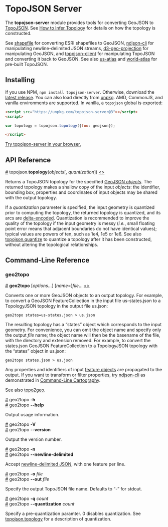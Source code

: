 # TopoJSON Server

The **topojson-server** module provides tools for converting GeoJSON to [TopoJSON](https://github.com/topojson). See [How to Infer Topology](https://bost.ocks.org/mike/topology/) for details on how the topology is constructed.

See [shapefile](https://github.com/mbostock/shapefile) for converting ESRI shapefiles to GeoJSON, [ndjson-cli](https://github.com/mbostock/ndjson-cli) for manipulating newline-delimited JSON streams, [d3-geo-projection](https://github.com/d3/d3-geo-projection) for manipulating GeoJSON, and [topojson-client](https://github.com/topojson/topojson-client) for manipulating TopoJSON and converting it back to GeoJSON. See also [us-atlas](https://github.com/topojson/us-atlas) and [world-atlas](https://github.com/topojson/world-atlas) for pre-built TopoJSON.

## Installing

If you use NPM, `npm install topojson-server`. Otherwise, download the [latest release](https://github.com/topojson/topojson-server/releases/latest). You can also load directly from [unpkg](https://unpkg.com). AMD, CommonJS, and vanilla environments are supported. In vanilla, a `topojson` global is exported:

```html
<script src="https://unpkg.com/topojson-server@3"></script>
<script>

var topology = topojson.topology({foo: geojson});

</script>
```

[Try topojson-server in your browser.](https://tonicdev.com/npm/topojson-server)

## API Reference

<a name="topology" href="#topology">#</a> topojson.<b>topology</b>(<i>objects</i>[, <i>quantization</i>]) [<>](https://github.com/topojson/topojson-server/blob/master/src/topology.js "Source")

Returns a TopoJSON topology for the specified [GeoJSON *objects*](http://geojson.org/geojson-spec.html#geojson-objects). The returned topology makes a shallow copy of the input *objects*: the identifier, bounding box, properties and coordinates of input objects may be shared with the output topology.

If a *quantization* parameter is specified, the input geometry is quantized prior to computing the topology, the returned topology is quantized, and its arcs are [delta-encoded](https://github.com/topojson/topojson-specification/blob/master/README.md#213-arcs). Quantization is recommended to improve the quality of the topology if the input geometry is messy (*i.e.*, small floating point error means that adjacent boundaries do not have identical values); typical values are powers of ten, such as 1e4, 1e5 or 1e6. See also [topojson.quantize](https://github.com/topojson/topojson-client/blob/master/README.md#quantize) to quantize a topology after it has been constructed, without altering the topological relationships.

## Command-Line Reference

### geo2topo

<a name="geo2topo" href="#geo2topo">#</a> <b>geo2topo</b> [<i>options…</i>] [<i>name</i>=]<i>file</i>… [<>](https://github.com/topojson/topojson-server/blob/master/bin/geo2topo "Source")

Converts one or more GeoJSON objects to an output topology. For example, to convert a GeoJSON FeatureCollection in the input file us-states.json to a TopologyJSON topology in the output file us.json:

```
geo2topo states=us-states.json > us.json
```

The resulting topology has a “states” object which corresponds to the input geometry. For convenience, you can omit the object name and specify only the output *file* name; the object name will then be the basename of the file, with the directory and extension removed. For example, to convert the states.json GeoJSON FeatureCollection to a TopologyJSON topology with the “states” object in us.json:

```
geo2topo states.json > us.json
```

Any properties and identifiers of input [feature objects](https://tools.ietf.org/html/rfc7946#section-3.2) are propagated to the output. If you want to transform or filter properties, try [ndjson-cli](https://github.com/mbostock/ndjson-cli) as demonstrated in [Command-Line Cartography](https://medium.com/@mbostock/command-line-cartography-part-1-897aa8f8ca2c).

See also [topo2geo](https://github.com/topojson/topojson-client/blob/master/README.md#topo2geo).

<a name="geo2topo_help" href="#geo2topo_help">#</a> geo2topo <b>-h</b>
<br><a href="#geo2topo_help">#</a> geo2topo <b>--help</b>

Output usage information.

<a name="geo2topo_version" href="#geo2topo_version">#</a> geo2topo <b>-V</b>
<br><a href="#geo2topo_version">#</a> geo2topo <b>--version</b>

Output the version number.

<a name="geo2topo_newline_delimited" href="#geo2topo_newline_delimited">#</a> geo2topo <b>-n</b>
<br><a href="#geo2topo_newline_delimited">#</a> geo2topo <b>--newline-delimited</b>

Accept [newline-delimited JSON](http://ndjson.org/), with one feature per line.

<a name="geo2topo_out" href="#geo2topo_out">#</a> geo2topo <b>-o</b> <i>file</i>
<br><a href="#geo2topo_out">#</a> geo2topo <b>--out</b> <i>file</i>

Specify the output TopoJSON file name. Defaults to “-” for stdout.

<a name="geo2topo_quantization" href="#geo2topo_quantization">#</a> geo2topo <b>-q</b> <i>count</i>
<br><a href="#geo2topo_quantization">#</a> geo2topo <b>--quantization</b> <i>count</i>

Specify a pre-quantization paramter. 0 disables quantization. See <a href="#topology">topojson.topology</a> for a description of quantization.
